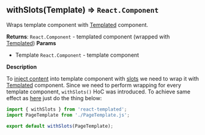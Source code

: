 <a name="withSlots"></a>

## withSlots(Template) ⇒ <code>React.Component</code>
Wraps template component with [Templated](../Templated/README.md) component.

**Returns**: <code>React.Component</code> - templated component (wrapped with [Templated](../Templated/README.md))
**Params**

- Template <code>React.Component</code> - template component



**Description**

To [inject content](../Content/README.md) into template component with [slots](../Slot/README.md)
we need to wrap it with [Templated](../Templated/README.md) component.
Since we need to perform wrapping for every template component, `withSlots()` HoC was introduced.
To achieve same effect as [here](../Templated/README.md) just do the thing below:

```js
import { withSlots } from 'react-templated';
import PageTemplate from './PageTemplate.js';

export default withSlots(PageTemplate);
```
